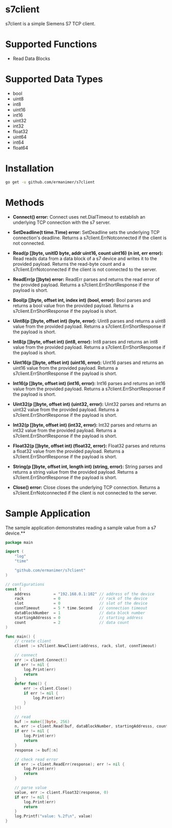 # s7client

s7client is a simple Siemens S7 TCP client.

# Supported Functions

- Read Data Blocks

# Supported Data Types

- bool
- uint8
- int8
- uint16
- int16
- uint32
- int32
- float32
- uint64
- int64
- float64

# Installation

```bash
go get -u github.com/ermanimer/s7client
```

# Methods

- **Connect() error:** Connect uses net.DialTimeout to establish an underlying TCP connection with the s7 server.

- **SetDeadline(t time.Time) error:** SetDeadline sets the underlying TCP connection's deadline. Returns a s7client.ErrNotconnected if the client is not connected.

- **Read(p []byte, unitID byte, addr uint16, count uint16) (n int, err error):** Read reads data from a data block of a s7 device and writes it to the provided payload. Returns the read-byte count and a s7client.ErrNotconnected if the client is not connected to the server.
	
- **ReadErr(p []byte) error:** ReadErr parses and returns the read error of the provided payload. Returns a s7client.ErrShortResponse if the payload is short.

- **Bool(p []byte, offset int, index int) (bool, error):** Bool parses and returns a bool value fron the provided payload. Returns a s7client.ErrShortResponse if the payload is short.

- **Uint8(p []byte, offset int) (byte, error):** Uint8 parses and returns a uint8 value from the provided payload. Returns a s7client.ErrShortResponse if the payload is short.

- **Int8(p []byte, offset int) (int8, error):** Int8 parses and returns an int8 value from the provided payload. Returns a s7client.ErrShortResponse if the payload is short.

- **Uint16(p []byte, offset int) (uint16, error):** Uint16 parses and returns an uint16 value from the provided payload. Returns a s7client.ErrShortResponse if the payload is short.

- **Int16(p []byte, offset int) (int16, error):** Int16 parses and returns an int16 value from the provided payload. Returns a s7client.ErrShortResponse if the payload is short.

- **Uint32(p []byte, offset int) (uint32, error):** Uint32 parses and returns an uint32 value from the provided payload. Returns a s7client.ErrShortResponse if the payload is short.


- **Int32(p []byte, offset int) (int32, error):** Int32 parses and returns an int32 value from the provided payload. Returns a s7client.ErrShortResponse if the payload is short.

- **Float32(p []byte, offset int) (float32, error):** Float32 parses and returns a float32 value from the provided payload. Returns a s7client.ErrShortResponse if the payload is short.

- **String(p []byte, offset int, length int) (string, error):** String parses and returns a string value from the provided payload. Returns a s7client.ErrShortResponse if the payload is short.

- **Close() error:** Close closes the underlying TCP connection. Returns a s7client.ErrNotconnected if the client is not connected to the server.

# Sample Application

The sample application demonstrates reading a sample value from a s7 device.** 

```go
package main

import (
	"log"
	"time"

	"github.com/ermanimer/s7client"
)

// configurations
const (
	address          = "192.168.0.1:102" // address of the device
	rack             = 0                 // rack of the device
	slot             = 0                 // slot of the device
	connTimeout      = 5 * time.Second   // connection timeout
	dataBlockNumber  = 1                 // data block number
	startingAddresss = 0                 // starting address
	count            = 2                 // data count
)

func main() {
	// create client
	client := s7client.NewClient(address, rack, slot, connTimeout)

	// connect
	err := client.Connect()
	if err != nil {
		log.Print(err)
		return
	}
	defer func() {
		err := client.Close()
		if err != nil {
			log.Print(err)
		}
	}()

	// read
	buf := make([]byte, 256)
	n, err := client.Read(buf, dataBlockNumber, startingAddresss, count)
	if err != nil {
		log.Print(err)
		return
	}
	response := buf[:n]

	// check read error
	if err := client.ReadErr(response); err != nil {
		log.Print(err)
		return
	}

	// parse value
	value, err := client.Float32(response, 0)
	if err != nil {
		log.Print(err)
		return
	}
	log.Printf("value: %.2f\n", value)
}
```
